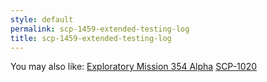 ```yaml
---
style: default
permalink: scp-1459-extended-testing-log
title: scp-1459-extended-testing-log
---
```

You may also like:
[Exploratory Mission 354 Alpha](http://scp-wiki.net/exploratory-mission-354-alpha)
[SCP-1020](http://scp-wiki.net/scp-1020)